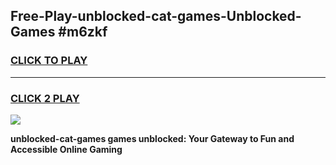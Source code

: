 
## Free-Play-unblocked-cat-games-Unblocked-Games #m6zkf
<h3>
<a href="https://news.freeplayer.one?title=unblocked-cat-games&ref=8M">CLICK TO PLAY</a></h3>
<hr>

<h3>
<a href="https://news.freeplayer.one?title=unblocked-cat-games&ref=8M">CLICK 2 PLAY</a>
  
</h3>

<a href="https://news.freeplayer.one?title=unblocked-cat-games&ref=8M"><img src="https://clearcache.store/games.png"></a>


**unblocked-cat-games games unblocked: Your Gateway to Fun and Accessible Online Gaming**
